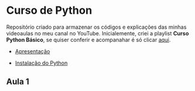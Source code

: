 # Curso de Python

Repositório criado para armazenar os códigos e explicações das minhas videoaulas no meu canal no YouTube. Inicialemente, criei a playlist **Curso Python Básico**, se quiser conferir e acompanahar é só clicar [aqui](https://www.youtube.com/watch?v=avzhmYfjfD8&list=PLmShUZbb6DajS9JD9f21nbTAxWhnr8zMu).

* [Apresentação](https://youtu.be/avzhmYfjfD8)


* [Instalação do Python](https://youtu.be/CUnvadWr6jo)

## Aula 1

